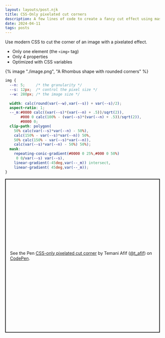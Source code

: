 ```yaml
---
layout: layouts/post.njk
title: CSS-Only pixelated cut corners
description: A few lines of code to create a fancy cut effect using mask
date: 2024-04-11
tags: posts
---
```


Use modern CSS to cut the corner of an image with a pixelated effect.
* Only one element (the `<img>` tag)
* Only 4 properties
* Optimized with CSS variables


{% image "./image.png", "A Rhombus shape with rounded corners" %}

```css
img {
  --n: 5;     /* the granularity */
  --s: 12px;  /* control the pixel size */
  --w: 280px; /* the image size */
  
  width: calc(round(var(--w),var(--s)) + var(--s)/2);
  aspect-ratio: 1;
  --_m:#0000 calc((var(--s)*(var(--n) + .5))/sqrt(2)),
       #000 0 calc(100% - (var(--s)*(var(--n) + .5))/sqrt(2)),
       #0000 0;
  clip-path: polygon(
    50% calc(var(--s)*var(--n) - 50%),
    calc(150% - var(--s)*var(--n)) 50%,
    50% calc(150% - var(--s)*var(--n)),
    calc(var(--s)*var(--n) - 50%) 50%);
  mask:
    repeating-conic-gradient(#0000 0 25%,#000 0 50%) 
     0 0/var(--s) var(--s),
    linear-gradient(-45deg,var(--_m)) intersect,
    linear-gradient( 45deg,var(--_m));
}
```

<p class="codepen" data-height="500" data-default-tab="result" data-slug-hash="NWmzxQj" data-preview="true" data-user="t_afif" style="height: 500px; box-sizing: border-box; display: flex; align-items: center; justify-content: center; border: 2px solid; margin: 1em 0; padding: 1em;">
  <span>See the Pen <a href="https://codepen.io/t_afif/pen/NWmzxQj">
  CSS-only pixelated cut corner</a> by Temani Afif (<a href="https://codepen.io/t_afif">@t_afif</a>)
  on <a href="https://codepen.io">CodePen</a>.</span>
</p>
<script async src="https://cpwebassets.codepen.io/assets/embed/ei.js"></script>


